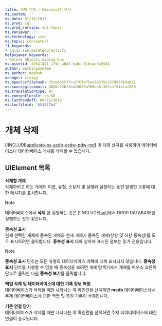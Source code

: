 ```yaml
---
title: 개체 삭제 | Microsoft 문서
ms.custom: ''
ms.date: 01/19/2017
ms.prod: sql
ms.prod_service: sql-tools
ms.reviewer: ''
ms.technology: ssms
ms.topic: conceptual
f1_keywords:
- sql13.swb.deleteobjects.f1
helpviewer_keywords:
- Delete Objects dialog box
ms.assetid: 49541441-179c-40d3-ba0c-01bcae545984
author: markingmyname
ms.author: maghan
manager: craigg
ms.openlocfilehash: 35ce645577ca276f4f5ec6a5792d27859369a821
ms.sourcegitcommit: 3026c22b7fba19059a769ea5f367c4f51efaf286
ms.translationtype: HT
ms.contentlocale: ko-KR
ms.lasthandoff: 06/15/2019
ms.locfileid: "65102764"
---
```

# <a name="delete-objects"></a>개체 삭제
[!INCLUDE[appliesto-ss-asdb-asdw-pdw-md](../../includes/appliesto-ss-asdb-asdw-pdw-md.md)]
이 대화 상자를 사용하여 데이터베이스나 데이터베이스 개체를 삭제할 수 있습니다.  
  
## <a name="uielement-list"></a>UIElement 목록  
**삭제할 개체**  
삭제하려고 하는 개체의 이름, 유형, 소유자 및 상태와 실행하는 동안 발생한 오류에 대한 메시지를 표시합니다.  
  
> [!NOTE]  
> 데이터베이스에서 **삭제** 를 실행하는 것은 [!INCLUDE[tsql](../../includes/tsql-md.md)]에서 DROP DATABASE를 실행하는 것과 같습니다.  
  
**종속성 표시**  
현재 선택한 개체에 종속된 개체와 현재 개체가 종속된 개체(상향 및 하향 종속성)를 모두 표시하려면 클릭합니다. **종속성 표시** 대화 상자에 표시된 정보는 읽기 전용입니다.  
  
> [!NOTE]  
> **종속성 표시** 단추는 모든 유형의 데이터베이스 개체에 대해 표시되지 않습니다. **종속성 표시** 단추를 사용할 수 없을 때 종속성을 보려면 개체 탐색기에서 개체를 마우스 오른쪽 단추로 클릭한 다음 **종속성 보기**를 클릭합니다.  
  
**백업 삭제 및 데이터베이스에 대한 기록 정보 복원**  
데이터베이스가 삭제될 때만 나타나는 이 확인란을 선택하면 **msdb** 데이터베이스에서 주제 데이터베이스에 대한 백업 및 복원 기록이 삭제됩니다.  
  
**기존 연결 닫기**  
데이터베이스가 삭제될 때만 나타나는 이 확인란을 선택하면 주제 데이터베이스에 대한 연결이 종료됩니다.  
  
